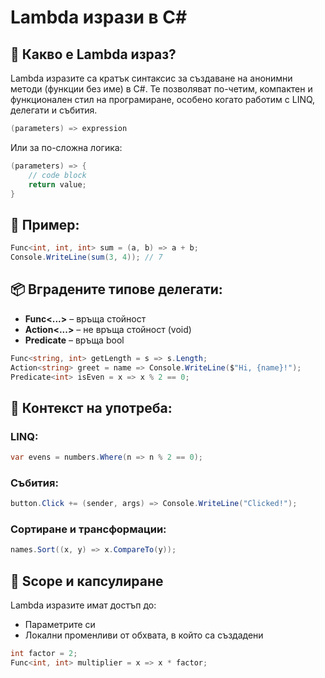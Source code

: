 # Lambda изрази в C\#

## 🧠 Какво е Lambda израз?

Lambda изразите са кратък синтаксис за създаване на анонимни методи (функции без име) в C#. Те позволяват по-четим, компактен и функционален стил на програмиране, особено когато работим с LINQ, делегати и събития.

```csharp
(parameters) => expression
```

Или за по-сложна логика:

```csharp
(parameters) => {
    // code block
    return value;
}
```

## 🧪 Пример:

```csharp
Func<int, int, int> sum = (a, b) => a + b;
Console.WriteLine(sum(3, 4)); // 7
```

## 📦 Вградените типове делегати:

* **Func<...>** – връща стойност
* **Action<...>** – не връща стойност (void)
* **Predicate<T>** – връща bool

```csharp
Func<string, int> getLength = s => s.Length;
Action<string> greet = name => Console.WriteLine($"Hi, {name}!");
Predicate<int> isEven = x => x % 2 == 0;
```

## 🎯 Контекст на употреба:

### LINQ:

```csharp
var evens = numbers.Where(n => n % 2 == 0);
```

### Събития:

```csharp
button.Click += (sender, args) => Console.WriteLine("Clicked!");
```

### Сортиране и трансформации:

```csharp
names.Sort((x, y) => x.CompareTo(y));
```

## 🧵 Scope и капсулиране

Lambda изразите имат достъп до:

* Параметрите си
* Локални променливи от обхвата, в който са създадени

```csharp
int factor = 2;
Func<int, int> multiplier = x => x * factor;
```
